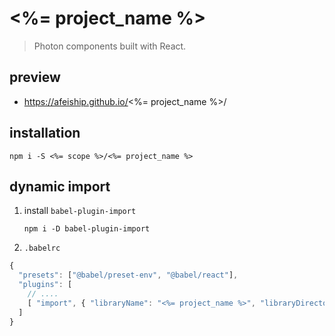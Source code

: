 # <%= project_name %>
> Photon components built with React.

## preview
- https://afeiship.github.io/<%= project_name %>/

## installation
```shell
npm i -S <%= scope %>/<%= project_name %>
```

## dynamic import
1. install `babel-plugin-import`

   ```shell
   npm i -D babel-plugin-import
   ```
2. `.babelrc`

  ```js
  {
    "presets": ["@babel/preset-env", "@babel/react"],
    "plugins": [
      // ....
      [ "import", { "libraryName": "<%= project_name %>", "libraryDirectory": "dist/lib" } ]
    ]
  }
  ```
